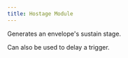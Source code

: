 ```yaml
---
title: Hostage Module
---
```

Generates an envelope's sustain stage.

Can also be used to delay a trigger.

